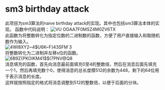 # sm3 birthday attack
此项目为sm3算法的naive birthday attack的实现。其中也包括sm3算法本体的实现。
函数中代码说明：
![VU OGA`A7F0MSZ4M0ZV6`TX](https://user-images.githubusercontent.com/96007188/181716475-bac63304-5619-40a7-9cb4-2ad3c5444830.png)  
此函数为将整数转化为指定位数的二进制数的函数，方便了用户直接输入和取随机数作为输入。  
![4WI8XY2~4$U6K~F}43SFM`3](https://user-images.githubusercontent.com/96007188/181718745-e651fee6-8341-45f3-bdc5-fd741e9d458a.png)  
将整数转化为二进制并左移s位的函数。  
![6B9Z{PKOIKM41$$(7PNV@Q8](https://user-images.githubusercontent.com/96007188/181718999-2618c1d3-aa78-4588-8a9f-7fd95b5825a1.png)    
消息填充的函数，首先向消息最前面填充0至4的整数倍，然后在消息后面先填充一个1，然后再填充数个0，使得消息的总长度模512的余数为448，剩下的64位用于表示消息的长度。  
这样就按照指定的格式将消息调整到512的整数倍，以便于后面的分块。  

